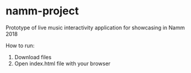 # namm-project
Prototype of live music interactivity application for showcasing in Namm 2018

How to run:
1. Download files
2. Open index.html file with your browser
